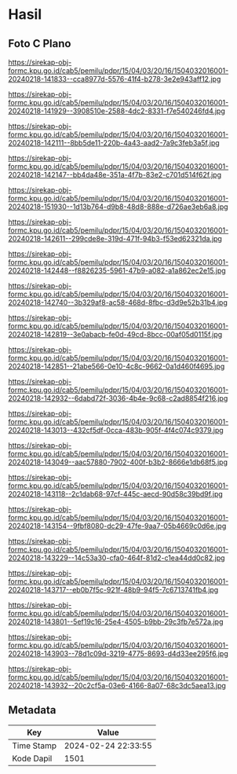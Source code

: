 # Hasil

## Foto C Plano

https://sirekap-obj-formc.kpu.go.id/cab5/pemilu/pdpr/15/04/03/20/16/1504032016001-20240218-141833--cca8977d-5576-41f4-b278-3e2e943aff12.jpg

https://sirekap-obj-formc.kpu.go.id/cab5/pemilu/pdpr/15/04/03/20/16/1504032016001-20240218-141929--3908510e-2588-4dc2-8331-f7e540246fd4.jpg

https://sirekap-obj-formc.kpu.go.id/cab5/pemilu/pdpr/15/04/03/20/16/1504032016001-20240218-142111--8bb5de11-220b-4a43-aad2-7a9c3feb3a5f.jpg

https://sirekap-obj-formc.kpu.go.id/cab5/pemilu/pdpr/15/04/03/20/16/1504032016001-20240218-142147--bb4da48e-351a-4f7b-83e2-c701d514f62f.jpg

https://sirekap-obj-formc.kpu.go.id/cab5/pemilu/pdpr/15/04/03/20/16/1504032016001-20240218-151930--1d13b764-d9b8-48d8-888e-d726ae3eb6a8.jpg

https://sirekap-obj-formc.kpu.go.id/cab5/pemilu/pdpr/15/04/03/20/16/1504032016001-20240218-142611--299cde8e-319d-471f-94b3-f53ed62321da.jpg

https://sirekap-obj-formc.kpu.go.id/cab5/pemilu/pdpr/15/04/03/20/16/1504032016001-20240218-142448--f8826235-5961-47b9-a082-a1a862ec2e15.jpg

https://sirekap-obj-formc.kpu.go.id/cab5/pemilu/pdpr/15/04/03/20/16/1504032016001-20240218-142740--3b329af8-ac58-468d-8fbc-d3d9e52b31b4.jpg

https://sirekap-obj-formc.kpu.go.id/cab5/pemilu/pdpr/15/04/03/20/16/1504032016001-20240218-142819--3e0abacb-fe0d-49cd-8bcc-00af05d0115f.jpg

https://sirekap-obj-formc.kpu.go.id/cab5/pemilu/pdpr/15/04/03/20/16/1504032016001-20240218-142851--21abe566-0e10-4c8c-9662-0a1d460f4695.jpg

https://sirekap-obj-formc.kpu.go.id/cab5/pemilu/pdpr/15/04/03/20/16/1504032016001-20240218-142932--6dabd72f-3036-4b4e-9c68-c2ad8854f216.jpg

https://sirekap-obj-formc.kpu.go.id/cab5/pemilu/pdpr/15/04/03/20/16/1504032016001-20240218-143013--432cf5df-0cca-483b-905f-4f4c074c9379.jpg

https://sirekap-obj-formc.kpu.go.id/cab5/pemilu/pdpr/15/04/03/20/16/1504032016001-20240218-143049--aac57880-7902-400f-b3b2-8666e1db68f5.jpg

https://sirekap-obj-formc.kpu.go.id/cab5/pemilu/pdpr/15/04/03/20/16/1504032016001-20240218-143118--2c1dab68-97cf-445c-aecd-90d58c39bd9f.jpg

https://sirekap-obj-formc.kpu.go.id/cab5/pemilu/pdpr/15/04/03/20/16/1504032016001-20240218-143154--9fbf8080-dc29-47fe-9aa7-05b4669c0d6e.jpg

https://sirekap-obj-formc.kpu.go.id/cab5/pemilu/pdpr/15/04/03/20/16/1504032016001-20240218-143229--14c53a30-cfa0-464f-81d2-c1ea44dd0c82.jpg

https://sirekap-obj-formc.kpu.go.id/cab5/pemilu/pdpr/15/04/03/20/16/1504032016001-20240218-143717--eb0b7f5c-921f-48b9-94f5-7c6713741fb4.jpg

https://sirekap-obj-formc.kpu.go.id/cab5/pemilu/pdpr/15/04/03/20/16/1504032016001-20240218-143801--5ef19c16-25e4-4505-b9bb-29c3fb7e572a.jpg

https://sirekap-obj-formc.kpu.go.id/cab5/pemilu/pdpr/15/04/03/20/16/1504032016001-20240218-143903--78d1c09d-3219-4775-8693-d4d33ee295f6.jpg

https://sirekap-obj-formc.kpu.go.id/cab5/pemilu/pdpr/15/04/03/20/16/1504032016001-20240218-143932--20c2cf5a-03e6-4166-8a07-68c3dc5aea13.jpg


## Metadata

| Key        | Value               |
| ---------- | ------------------- |
| Time Stamp | 2024-02-24 22:33:55 |
| Kode Dapil | 1501                |



